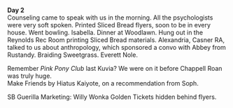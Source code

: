 **Day 2**  
Counseling came to speak with us in the morning. All the psychologists were very soft spoken. Printed Sliced Bread flyers, soon to be in every house. Went bowling. Isabella. Dinner at Woodlawn. Hung out in the Reynolds Rec Room printing Sliced Bread materials. Alexandria, Casner RA, talked to us about anthropology, which sponsored a convo with Abbey from Rustandy. Braiding Sweetgrass. Everett Nole. 

Remember *Pink Pony Club* last Kuvia? We were on it before Chappell Roan was truly huge.   
Make Friends by Hiatus Kaiyote, on a recommendation from Soph. 

SB Guerilla Marketing: Willy Wonka Golden Tickets hidden behind flyers.
